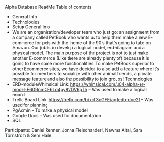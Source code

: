 ﻿Alpha Database ReadMe
Table of contents
* General Info
* Technologies
* Setup
General Info
* We are an organization/developer team who just got an assignment from a company called PetBook who wants us to help them make a new E-commerce for pets with the theme of the 90’s that's going to take on Amazon. Our job is to develop a logical model, erd-diagram and a physical model. The main purpose of the project is not to just make another E-commerce (Like there are already plenty of) because it is going to have some more functionalities. To make PetBook superior to other Ecommerce sites, we have decided to also add a feature where it’s possible for members to socialize with other animal friends, a private message feature and also the possibility to join groups!
Technologies
* ERD-moduleWhimsical Link: https://whimsical.com/u04-alpha-er-model-E6GRnmCE6Lo4py8VDV6pTh
– Was used to make a logical model
* Trello Board Link: https://trello.com/b/xcT3cGFE/agiledb-doe21
– Was used for planning
* PgAdmin
– To make a physical model
* Google Docs
– Was used for documentation
* SQL


Participants: Daniel Renner, Jonna Fleischanderl, Nawras Altai, Sara Törnström & Sem Haile.